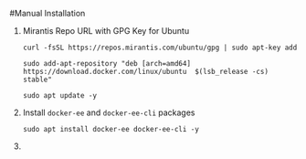 #Manual Installation

1. Mirantis Repo URL with GPG Key for Ubuntu
  
    ```
    curl -fsSL https://repos.mirantis.com/ubuntu/gpg | sudo apt-key add
    
    sudo add-apt-repository "deb [arch=amd64] https://download.docker.com/linux/ubuntu  $(lsb_release -cs)  stable"
    
    sudo apt update -y
    ```

2.  Install `docker-ee` and `docker-ee-cli` packages

    ```
    sudo apt install docker-ee docker-ee-cli -y
    ```

3.  